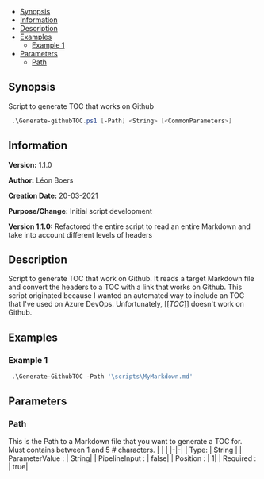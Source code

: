 - [Synopsis](#synopsis)
- [Information](#information)
- [Description](#description)
- [Examples](#examples)
     * [Example 1](#example-1)
- [Parameters](#parameters)
     * [Path](#path)

## Synopsis

Script to generate TOC that works on Github

```PowerShell
 .\Generate-githubTOC.ps1 [-Path] <String> [<CommonParameters>]
```

## Information

**Version:**         1.1.0

**Author:**          Léon Boers

**Creation Date:**   20-03-2021

**Purpose/Change:**  Initial script development

**Version 1.1.0:**   Refactored the entire script to read an entire Markdown and take into account different levels of headers



## Description

Script to generate TOC that work on Github. It reads a target Markdown file and convert the headers to a TOC with a link that works on Github.
This script originated because I wanted an automated way to include an TOC that I've used on Azure DevOps. Unfortunately, [[_TOC_]] doesn't work on Github.


## Examples

### Example 1

```PowerShell
 .\Generate-GithubTOC -Path '\scripts\MyMarkdown.md'
```

## Parameters

### Path

This is the Path to a Markdown file that you want to generate a TOC for. Must contains between 1 and 5 # characters.
| | |
|-|-|
| Type: | String |
| ParameterValue : | String|
| PipelineInput : | false|
| Position : | 1|
| Required : | true|

